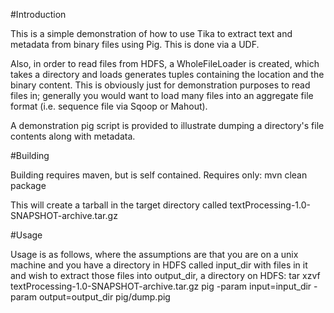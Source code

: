 #Introduction

This is a simple demonstration of how to use Tika to extract text
and metadata from binary files using Pig. This is done via a UDF. 

Also, in order to read files
from HDFS, a WholeFileLoader is created, which takes a directory and
loads generates tuples containing the location and the binary content.
This is obviously just for demonstration purposes to read files in; 
generally you would want to load many files into an aggregate file
format (i.e. sequence file via Sqoop or Mahout).

A demonstration pig script is provided to illustrate dumping a
directory's file contents along with metadata.

#Building

Building requires maven, but is self contained.  Requires only:
     mvn clean package

This will create a tarball in the target directory called textProcessing-1.0-SNAPSHOT-archive.tar.gz


#Usage

Usage is as follows, where the assumptions are that you are on a unix
machine and you have a directory in HDFS called input_dir with files in
it and wish to extract those files into output_dir, a directory on HDFS:
     tar xzvf textProcessing-1.0-SNAPSHOT-archive.tar.gz
     pig -param input=input_dir -param output=output_dir pig/dump.pig

